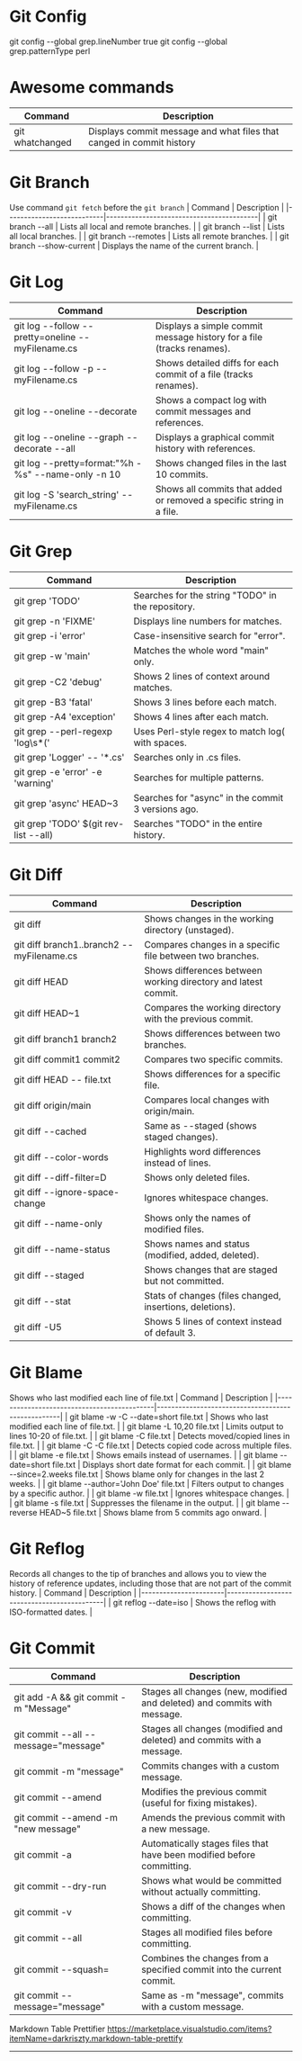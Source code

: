 # Git Config
git config --global grep.lineNumber true
git config --global grep.patternType perl

# Awesome commands
| Command                                             | Description                                                           |
|-----------------------------------------------------|-----------------------------------------------------------------------|
| git whatchanged                                     | Displays commit message and what files that canged in commit history  |

# Git Branch
Use command `git fetch` before the `git branch`
| Command                   | Description                              |
|---------------------------|------------------------------------------|
| git branch --all          | Lists all local and remote branches.     |
| git branch --list         | Lists all local branches.                |
| git branch --remotes      | Lists all remote branches.               |
| git branch --show-current | Displays the name of the current branch. |

# Git Log
| Command                                             | Description                                                           |
|-----------------------------------------------------|-----------------------------------------------------------------------|
| git log --follow --pretty=oneline -- myFilename.cs  | Displays a simple commit message history for a file (tracks renames). |
| git log --follow -p -- myFilename.cs                | Shows detailed diffs for each commit of a file (tracks renames).      |
| git log --oneline --decorate                        | Shows a compact log with commit messages and references.              |
| git log --oneline --graph --decorate --all          | Displays a graphical commit history with references.                  |
| git log --pretty=format:"%h - %s" --name-only -n 10 | Shows changed files in the last 10 commits.                           |
| git log -S 'search_string' -- myFilename.cs         | Shows all commits that added or removed a specific string in a file.  |

# Git Grep
| Command                                    | Description                                        |
|--------------------------------------------|----------------------------------------------------|
| git grep 'TODO'                            | Searches for the string "TODO" in the repository.  |
| git grep -n 'FIXME'                        | Displays line numbers for matches.                 |
| git grep -i 'error'                        | Case-insensitive search for "error".               |
| git grep -w 'main'                         | Matches the whole word "main" only.                |
| git grep -C2 'debug'                       | Shows 2 lines of context around matches.           |
| git grep -B3 'fatal'                       | Shows 3 lines before each match.                   |
| git grep -A4 'exception'                   | Shows 4 lines after each match.                    |
| git grep --perl-regexp 'log\s*\('          | Uses Perl-style regex to match log( with spaces.   |
| git grep 'Logger' -- '*.cs'                | Searches only in .cs files.                        |
| git grep -e 'error' -e 'warning'           | Searches for multiple patterns.                    |
| git grep 'async' HEAD~3                    | Searches for "async" in the commit 3 versions ago. |
| git grep 'TODO' $(git rev-list --all)      | Searches "TODO" in the entire history.             |

# Git Diff
| Command                                    | Description                                                    |
|--------------------------------------------|----------------------------------------------------------------|
| git diff                                   | Shows changes in the working directory (unstaged).             |
| git diff branch1..branch2 -- myFilename.cs | Compares changes in a specific file between two branches.      |
| git diff HEAD                              | Shows differences between working directory and latest commit. |
| git diff HEAD~1                            | Compares the working directory with the previous commit.       |
| git diff branch1 branch2                   | Shows differences between two branches.                        |
| git diff commit1 commit2                   | Compares two specific commits.                                 |
| git diff HEAD -- file.txt                  | Shows differences for a specific file.                         |
| git diff origin/main                       | Compares local changes with origin/main.                       |
| git diff --cached                          | Same as --staged (shows staged changes).                       |
| git diff --color-words                     | Highlights word differences instead of lines.                  |
| git diff --diff-filter=D                   | Shows only deleted files.                                      |
| git diff --ignore-space-change             | Ignores whitespace changes.                                    |
| git diff --name-only                       | Shows only the names of modified files.                        |
| git diff --name-status                     | Shows names and status (modified, added, deleted).             |
| git diff --staged                          | Shows changes that are staged but not committed.               |
| git diff --stat                            | Stats of changes (files changed, insertions, deletions).       |
| git diff -U5                               | Shows 5 lines of context instead of default 3.                 |

# Git Blame
Shows who last modified each line of file.txt
| Command                                    | Description                                       |
|--------------------------------------------|---------------------------------------------------|
| git blame -w -C --date=short file.txt      | Shows who last modified each line of file.txt.    |
| git blame -L 10,20 file.txt                | Limits output to lines 10-20 of file.txt.         |
| git blame -C file.txt                      | Detects moved/copied lines in file.txt.           |
| git blame -C -C file.txt                   | Detects copied code across multiple files.        |
| git blame -e file.txt                      | Shows emails instead of usernames.                |
| git blame --date=short file.txt            | Displays short date format for each commit.       |
| git blame --since=2.weeks file.txt         | Shows blame only for changes in the last 2 weeks. |
| git blame --author='John Doe' file.txt     | Filters output to changes by a specific author.   |
| git blame -w file.txt                      | Ignores whitespace changes.                       |
| git blame -s file.txt                      | Suppresses the filename in the output.            |
| git blame --reverse HEAD~5 file.txt        | Shows blame from 5 commits ago onward.            |

# Git Reflog
Records all changes to the tip of branches and allows you to view the history of reference updates, including those that are not part of the commit history.
| Command               | Description                                |
|-----------------------|--------------------------------------------|
| git reflog --date=iso | Shows the reflog with ISO-formatted dates. |

# Git Commit
| Command                                  | Description                                                                  |
|------------------------------------------|------------------------------------------------------------------------------|
| git add -A && git commit -m "Message"    | Stages all changes (new, modified and deleted) and commits with message.     |
| git commit --all --message="message"     | Stages all changes (modified and deleted) and commits with a message.        |
| git commit -m "message"                  | Commits changes with a custom message.                                       |
| git commit --amend                       | Modifies the previous commit (useful for fixing mistakes).                   |
| git commit --amend -m "new message"      | Amends the previous commit with a new message.                               |
| git commit -a                            | Automatically stages files that have been modified before committing.        |
| git commit --dry-run                     | Shows what would be committed without actually committing.                   |
| git commit -v                            | Shows a diff of the changes when committing.                                 |
| git commit --all                         | Stages all modified files before committing.                                 |
| git commit --squash=<commit>             | Combines the changes from a specified commit into the current commit.        |
| git commit --message="message"           | Same as -m "message", commits with a custom message.                         |

Markdown Table Prettifier
https://marketplace.visualstudio.com/items?itemName=darkriszty.markdown-table-prettify

--------------------------------------------------------------------------------------